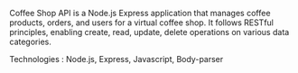 Coffee Shop API is a Node.js Express application that manages coffee products, orders, and users for a virtual coffee shop. It follows RESTful principles, enabling create, read, update, delete operations on various data categories.

Technologies : Node.js, Express, Javascript, Body-parser